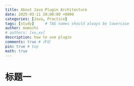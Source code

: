 ```yaml
---
title: About Java Plugin Architecture
date: 2025-03-11 20:00:00 +0800
categories: [Java, Practice]
tags: [study]     # TAG names should always be lowercase
author: momochi
# authors: [xx,xx]
description: how to use plugin
comments: true # 评论
pin: true # top 
math: true
---
```


# 标题一